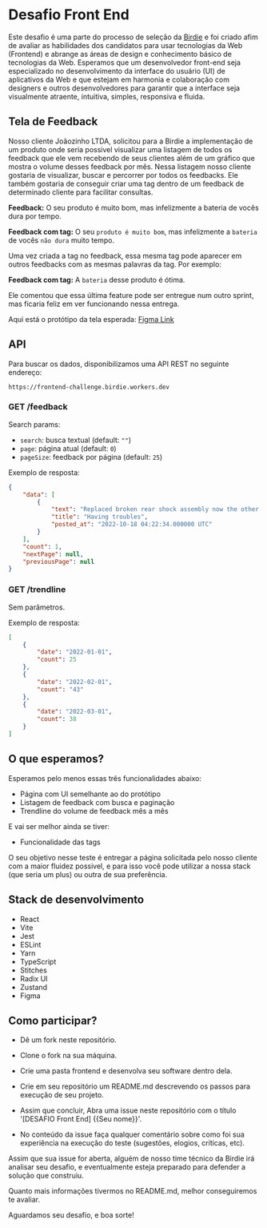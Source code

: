# Desafio Front End

Este desafio é uma parte do processo de seleção da [Birdie](http://birdie.ai) e foi criado afim de avaliar as habilidades dos candidatos para usar tecnologias da Web (Frontend) e abrange as áreas de design e conhecimento básico de tecnologias da Web. Esperamos que um desenvolvedor front-end seja especializado no desenvolvimento da interface do usuário (UI) de aplicativos da Web e que estejam em harmonia e colaboração com designers e outros desenvolvedores para garantir que a interface seja visualmente atraente, intuitiva, simples, responsiva e fluida.

## Tela de Feedback

Nosso cliente Joãozinho LTDA, solicitou para a Birdie a implementação de um produto onde seria possivel visualizar uma listagem de todos os feedback que ele vem recebendo de seus clientes além de um gráfico que mostra o volume desses feedback por mês. Nessa listagem nosso cliente gostaria de visualizar, buscar e percorrer por todos os feedbacks. Ele também gostaria de conseguir criar uma tag dentro de um feedback de determinado cliente para facilitar consultas.

**Feedback:** O seu produto é muito bom, mas infelizmente a bateria de vocês dura
por tempo.

**Feedback com tag:** O seu `produto é muito bom`, mas infelizmente a `bateria` de vocês `não dura` muito tempo.

Uma vez criada a tag no feedback, essa mesma tag pode aparecer em outros feedbacks com as mesmas palavras da tag. Por exemplo:

**Feedback com tag:** A `bateria` desse produto é ótima.

Ele comentou que essa última feature pode ser entregue num outro sprint, mas ficaria feliz em ver funcionando nessa entrega.

Aqui está o protótipo da tela esperada: [Figma Link](https://www.figma.com/file/22NosjNQDP6Ica42cUgPgX/Frontend-Test?node-id=0%3A1&t=IqY64y8vEWtra6KZ-1)

## API

Para buscar os dados, disponibilizamos uma API REST no seguinte endereço:

`https://frontend-challenge.birdie.workers.dev`

### GET /feedback

Search params:

-   `search`: busca textual (default: `""`)
-   `page`: página atual (default: `0`)
-   `pageSize`: feedback por página (default: `25`)

Exemplo de resposta:

```json
{
    "data": [
        {
            "text": "Replaced broken rear shock assembly now the other side broke. This whole unit was replaced once. The 2 boys riding both weigh less than 100 lbs",
            "title": "Having troubles",
            "posted_at": "2022-10-18 04:22:34.000000 UTC"
        }
    ],
    "count": 1,
    "nextPage": null,
    "previousPage": null
}
```

### GET /trendline

Sem parâmetros.

Exemplo de resposta:

```json
[
    {
        "date": "2022-01-01",
        "count": 25
    },
    {
        "date": "2022-02-01",
        "count": "43"
    },
    {
        "date": "2022-03-01",
        "count": 38
    }
]
```

## O que esperamos?

Esperamos pelo menos essas três funcionalidades abaixo:

-   Página com UI semelhante ao do protótipo
-   Listagem de feedback com busca e paginação
-   Trendline do volume de feedback mês a mês

E vai ser melhor ainda se tiver:

-   Funcionalidade das tags

O seu objetivo nesse teste é entregar a página solicitada pelo nosso cliente com a maior fluidez possivel, e para isso você pode utilizar a nossa stack (que seria um plus) ou outra de sua preferência.

## Stack de desenvolvimento

-   React
-   Vite
-   Jest
-   ESLint
-   Yarn
-   TypeScript
-   Stitches
-   Radix UI
-   Zustand
-   Figma

## Como participar?

-   Dê um fork neste repositório.

-   Clone o fork na sua máquina.

-   Crie uma pasta frontend e desenvolva seu software dentro dela.

-   Crie em seu repositório um README.md descrevendo os passos para execução de seu projeto.

-   Assim que concluir, Abra uma issue neste repositório com o título '[DESAFIO Front End] {{Seu nome}}'.

-   No conteúdo da issue faça qualquer comentário sobre como foi sua experiência na execução do teste (sugestões, elogios, críticas, etc).

Assim que sua issue for aberta, alguém de nosso time técnico da Birdie irá analisar seu desafio, e eventualmente esteja preparado para defender a solução que construiu.

Quanto mais informações tivermos no README.md, melhor conseguiremos te avaliar.

Aguardamos seu desafio, e boa sorte!

